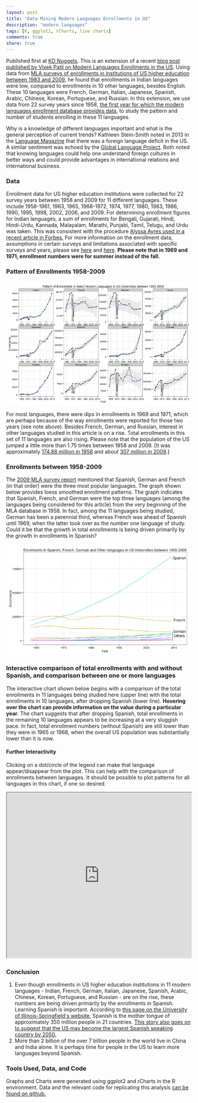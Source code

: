 ```yaml
---
layout: post
title: "Data Mining Modern Languages Enrollments in US"
description: "modern languages"
tags: [R, ggplot2, rCharts, line charts]
comments: true
share: true
---
```


Published first at [KD Nuggets](http://www.kdnuggets.com/2014/05/data-mining-modern-languages.html). This is an extension of a recent [blog post published by Vivek Patil on Modern Languages Enrollments in the US](http://patilv.github.io/Enrollments-in-US-in-Different-Languages-using-rCharts-and-ggplot2/). Using data from [MLA surveys of enrollments in institutions of US higher education between 1983 and 2009](https://www.mla.org/flsurvey_search), he found that enrollments in Indian languages were low, compared to enrollments in 10 other languages, besides English. These 10 languages were French, German, Italian, Japanese, Spanish, Arabic, Chinese, Korean, Portuguese, and Russian. In this extension, we use data from 22 survey years since 1958, [the first year for which the modern languages enrollment database provides data](https://www.mla.org/flsurvey_search), to study the pattern and number of students enrolling in these 11 languages.

Why is a knowledge of different languages important and what is the general perception of current trends? Kathleen Stein-Smith noted in 2013 in the [Language Magazine](http://languagemagazine.com/?page_id=6466) that there was a foreign language deficit in the US. A similar sentiment was echoed by the [Global Language Project](http://www.globallanguageproject.org/about_why.php). Both noted that knowing languages could help one understand foreign cultures in better ways and could provide advantages in international relations and international business.

### Data

Enrollment data for US higher education institutions were collected for 22 survey years between 1958 and 2009 for 11 different languages. These include 1958-1961, 1963, 1965, 1968-1972, 1974, 1977, 1980, 1983, 1986, 1990, 1995, 1998, 2002, 2006, and 2009.
For determining enrollment figures for Indian languages, a sum of enrollments for Bengali, Gujarati, Hindi, Hindi-Urdu, Kannada, Malayalam, Marathi, Punjabi, Tamil, Telugu, and Urdu was taken. This was consistent with the procedure [Alyssa Ayres used in a recent article in Forbes.](http://www.forbes.com/sites/alyssaayres/2014/05/01/thanks-john-oliver-why-india-isnt-a-big-focus-for-u-s-television/) For more information on the enrollment data, assumptions in certain surveys and limitations associated with specific surveys and years, please see [here](https://www.mla.org/about_search_flsurvey) and [here](http://www.mla.org/aggregate_enrollment). **Please note that in 1969 and 1971, enrollment numbers were for summer instead of the fall.**     

### Pattern of Enrollments 1958-2009


![plot of chunk unnamed-chunk-1](/img/2014-5-28-Data-mining-modern-languages/unnamed-chunk-1.png) 


For most languages, there were dips in enrollments in 1969 and 1971, which are perhaps because of the way enrollments were reported for those two years (see note above).  Besides French, German, and Russian, interest in other languages studied in this article is on a rise. Total enrollments in this set of 11 languages are also rising. Please note that the population of the US jumped a little more than 1.75 times between 1958 and 2009. [It was approximately [174.88 million in 1958](https://www.census.gov/popest/data/national/totals/pre-1980/tables/popclockest.txt) and about [307 million in 2009](https://www.census.gov/popest/data/historical/2000s/vintage_2009/).]   

### Enrollments between 1958-2009

The [2009 MLA survey report](http://www.mla.org/pdf/2009_enrollment_survey_pr.pdf) mentioned that Spanish, German and French (in that order) were the three most popular languages. The graph shown below provides loess smoothed enrollment patterns. The graph indicates that Spanish, French, and German were the top three languages (among the languages being considered for this article) from the very beginning of the MLA database in 1958. In fact, among the 11 languages being studied, German has been a perennial third, whereas French was ahead of Spanish until 1969, when the latter took over as the number one language of study. Could it be that the growth in total enrollments is being driven primarily by the growth in enrollments in Spanish? 


![plot of chunk unnamed-chunk-2](/img/2014-5-28-Data-mining-modern-languages/unnamed-chunk-2.png) 



### Interactive comparison of total enrollments with and without Spanish, and comparison between one or more languages

The interactive chart shown below begins with a comparison of the total enrollments in 11 languages being studied here  (upper line) with the total enrollments in 10 languages, after dropping Spanish (lower line). **Hovering over the chart can provide information on the value during a particular year.** The chart suggests that after dropping Spanish, total enrollments in the remaining 10 languages appears to be increasing at a very sluggish pace. In fact, total enrollment numbers (without Spanish) are still lower than they were in 1965 or 1968, when the overall US population was substantially lower than it is now. 

#### Further Interactivity

Clicking on a dot/circle of the legend can make that language appear/disappear from the plot. This can help with the comparison of enrollments between languages. It should be possible to plot patterns for all languages in this chart, if one so desired. 





<iframe height="450" width="100%" src="http://bl.ocks.org/patilv/raw/bd1d40544e1d0e37c348/"></iframe>
 
### Conclusion

1. Even though enrollments in US higher education institutions in 11 modern languages - Indian, French, German, Italian, Japanese, Spanish, Arabic, Chinese, Korean, Portuguese, and Russian - are on the rise, these numbers are being driven primarily by the enrollments in Spanish. Learning Spanish is important. According to [this page on the University of Illinois-Springfield's website](http://www.uis.edu/clas/students/contact/spanish/factsaboutspanish/), Spanish is the mother tongue of approximately 350 million people in 21 countries. [This story also goes on to suggest that the US may become the largest Spanish speaking country by 2050.](http://newamericamedia.org/2011/02/us-will-be-biggest-spanish-speaking-country-by-2050-says-scholar.php)    
2. More than 2 billion of the over 7 billion people in the world live in China and India alone. It is perhaps time for people in the US to learn more languages beyond Spanish.  

### Tools Used, Data, and Code
Graphs and Charts were generated using ggplot2 and rCharts in the R environment. Data and the relevant code for replicating this analysis [can be found on github.](https://github.com/patilv/kdnlang)
